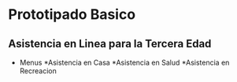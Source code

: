 # Prototipado Basico
## Asistencia en Linea para la Tercera Edad
* Menus
 *Asistencia en Casa
  *Asistencia en Salud
  *Asistencia en Recreacion
